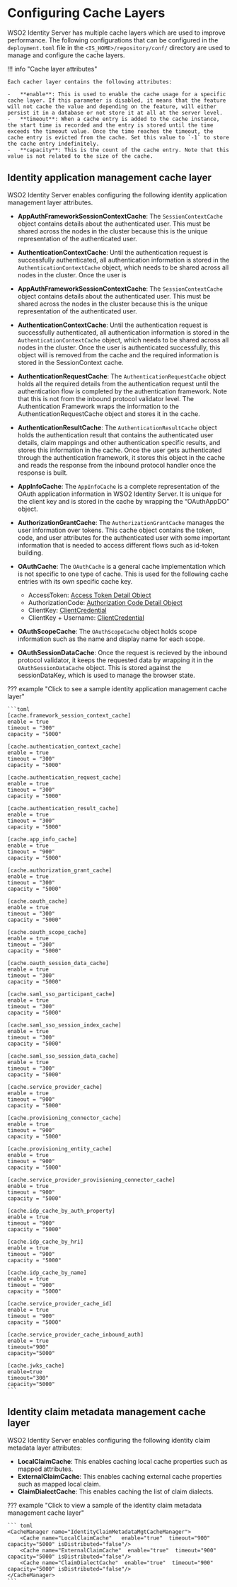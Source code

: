 # Configuring Cache Layers

WSO2 Identity Server has multiple cache layers which are used to improve performance. The following configurations that can be configured in the `deployment.toml` file in the `<IS_HOME>/repository/conf/` directory are used to manage and configure the cache layers. 

!!! info "Cache layer attributes"

	Each cacher layer contains the following attributes:

	-	**enable**: This is used to enable the cache usage for a specific cache layer. If this parameter is disabled, it means that the feature will not cache the value and depending on the feature, will either persist it in a database or not store it at all at the server level.
	-	**timeout**: When a cache entry is added to the cache instance, the start time is recorded and the entry is stored until the time exceeds the timeout value. Once the time reaches the timeout, the cache entry is evicted from the cache. Set this value to `-1` to store the cache entry indefinitely. 
	-	**capacity**: This is the count of the cache entry. Note that this value is not related to the size of the cache. 

## Identity application management cache layer

WSO2 Identity Server enables configuring the following identity application management layer attributes.

-	**AppAuthFrameworkSessionContextCache**: The `SessionContextCache` object contains details about the authenticated user. This must be shared across the nodes in the cluster because this is the unique representation of the authenticated user.

-	**AuthenticationContextCache**: Until the authentication request is successfully authenticated, all authentication information is stored in the `AuthenticationContextCache` object, which needs to be shared across all nodes in the cluster. Once the user is 

-	**AppAuthFrameworkSessionContextCache**: The `SessionContextCache` object contains details about the authenticated user. This must be shared across the nodes in the cluster because this is the unique representation of the authenticated user.

-	**AuthenticationContextCache**: Until the authentication request is successfully authenticated, all authentication information is stored in the `AuthenticationContextCache` object, which needs to be shared across all nodes in the cluster. Once the user is authenticated successfully, this object will is removed from the cache and the required information is stored in the SessionContext cache.

-	**AuthenticationRequestCache**: The `AuthenticationRequestCache` object holds all the required details from the authentication request until the authentication flow is completed by the authentication framework. Note that this is not from the inbound protocol validator level. The Authentication Framework wraps the information to the AuthenticationRequestCache object and stores it in the cache.

-	**AuthenticationResultCache**: The `AuthenticationResultCache` object holds the authentication result that contains the authenticated user details, claim mappings and other authentication specific results, and stores this information in the cache. Once the user gets authenticated through the authentication framework, it stores this object in the cache and reads the response from the inbound protocol handler once the response is built.

-	**AppInfoCache**: The `AppInfoCache` is a complete representation of the OAuth application information in WSO2 Identity Server. It is unique for the client key and is stored in the cache by wrapping the “OAuthAppDO” object.

-	**AuthorizationGrantCache**: The `AuthorizationGrantCache` manages the user information over tokens. This cache object contains the token, code, and user attributes for the authenticated user with some important information that is needed to access different flows such as id-token building.

-	**OAuthCache**: The `OAuthCache` is a general cache implementation which is not specific to one type of cache. This is used for the following cache entries with its own specific cache key. 
	-	AccessToken: <a href="https://github.com/wso2-extensions/identity-inbound-auth-oauth/blob/f0e2e5009aaadd73722e0a5e2c6947d2168aab45/components/org.wso2.carbon.identity.oauth/src/main/java/org/wso2/carbon/identity/oauth2/model/AccessTokenDO.java">Access Token Detail Object</a>
	-	AuthorizationCode: <a href="https://github.com/wso2-extensions/identity-inbound-auth-oauth/blob/7bceba9f0222d6594c4845917a85318651d21292/components/org.wso2.carbon.identity.oauth/src/main/java/org/wso2/carbon/identity/oauth2/model/AuthzCodeDO.java">Authorization Code Detail Object</a>
	-	ClientKey: <a href="https://github.com/wso2-extensions/identity-inbound-auth-oauth/blob/f1e36240557c548df91e2fd27a5929e149ced8b4/components/org.wso2.carbon.identity.oauth/src/main/java/org/wso2/carbon/identity/oauth2/model/ClientCredentialDO.java">ClientCredential</a>
	-	ClientKey + Username: <a href="https://github.com/wso2-extensions/identity-inbound-auth-oauth/blob/f1e36240557c548df91e2fd27a5929e149ced8b4/components/org.wso2.carbon.identity.oauth/src/main/java/org/wso2/carbon/identity/oauth2/model/ClientCredentialDO.java">ClientCredential</a> 

-	**OAuthScopeCache**: The `OAuthScopeCache` object holds scope information such as the name and display name for each scope.

-	**OAuthSessionDataCache**: Once the request is recieved by the inbound protocol validator, it keeps the requested data by wrapping it in the `OAuthSessionDataCache` object. This is stored against the sessionDataKey, which is used to manage the browser state.

??? example "Click to see a sample identity application management cache layer"

	```toml
	[cache.framework_session_context_cache]
	enable = true
	timeout = "300"
	capacity = "5000"

	[cache.authentication_context_cache]
	enable = true
	timeout = "300"
	capacity = "5000"

	[cache.authentication_request_cache]
	enable = true
	timeout = "300"
	capacity = "5000"

	[cache.authentication_result_cache]
	enable = true
	timeout = "300"
	capacity = "5000"

	[cache.app_info_cache]
	enable = true
	timeout = "900"
	capacity = "5000"

	[cache.authorization_grant_cache]
	enable = true
	timeout = "300"
	capacity = "5000"

	[cache.oauth_cache]
	enable = true
	timeout = "300"
	capacity = "5000"

	[cache.oauth_scope_cache]
	enable = true
	timeout = "300"
	capacity = "5000"

	[cache.oauth_session_data_cache]
	enable = true
	timeout = "300"
	capacity = "5000"

	[cache.saml_sso_participant_cache]
	enable = true
	timeout = "300"
	capacity = "5000"

	[cache.saml_sso_session_index_cache]
	enable = true
	timeout = "300"
	capacity = "5000"

	[cache.saml_sso_session_data_cache]
	enable = true
	timeout = "300"
	capacity = "5000"

	[cache.service_provider_cache]
	enable = true
	timeout = "900"
	capacity = "5000"

	[cache.provisioning_connector_cache]
	enable = true
	timeout = "900"
	capacity = "5000"

	[cache.provisioning_entity_cache]
	enable = true
	timeout = "900"
	capacity = "5000"

	[cache.service_provider_provisioning_connector_cache]
	enable = true
	timeout = "900"
	capacity = "5000"

	[cache.idp_cache_by_auth_property]
	enable = true
	timeout = "900"
	capacity = "5000"

	[cache.idp_cache_by_hri]
	enable = true
	timeout = "900"
	capacity = "5000"

	[cache.idp_cache_by_name]
	enable = true
	timeout = "900"
	capacity = "5000"

	[cache.service_provider_cache_id]
	enable = true
	timeout = "900"
	capacity = "5000"

	[cache.service_provider_cache_inbound_auth]
	enable = true
	timeout="900"
	capacity="5000"

	[cache.jwks_cache]
	enable=true
	timeout="300"
	capacity="5000"
	```

## Identity claim metadata management cache layer

WSO2 Identity Server enables configuring the following identity claim metadata layer attributes:
-	**LocalClaimCache**: This enables caching local cache properties such as mapped attributes.
-	**ExternalClaimCache**: This enables caching external cache properties such as mapped local claim. 
-	**ClaimDialectCache**: This enables caching the list of claim dialects. 

??? example "Click to view a sample of the identity claim metadata management cache layer"

	``` toml
	<CacheManager name="IdentityClaimMetadataMgtCacheManager">
	    <Cache name="LocalClaimCache"   enable="true"  timeout="900" capacity="5000" isDistributed="false"/>
	    <Cache name="ExternalClaimCache"  enable="true"  timeout="900" capacity="5000" isDistributed="false"/>
	    <Cache name="ClaimDialectCache"  enable="true"  timeout="900" capacity="5000" isDistributed="false"/>   
	</CacheManager>
	```




